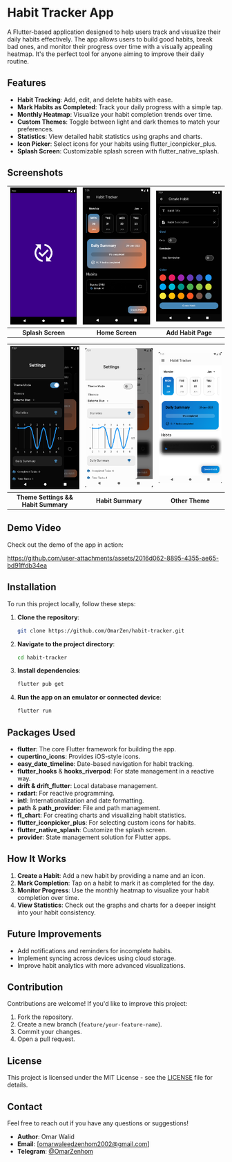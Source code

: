 # Habit Tracker App

A Flutter-based application designed to help users track and visualize their daily habits effectively. The app allows users to build good habits, break bad ones, and monitor their progress over time with a visually appealing heatmap. It's the perfect tool for anyone aiming to improve their daily routine.

## Features

- **Habit Tracking**: Add, edit, and delete habits with ease.
- **Mark Habits as Completed**: Track your daily progress with a simple tap.
- **Monthly Heatmap**: Visualize your habit completion trends over time.
- **Custom Themes**: Toggle between light and dark themes to match your preferences.
- **Statistics**: View detailed habit statistics using graphs and charts.
- **Icon Picker**: Select icons for your habits using flutter_iconpicker_plus.
- **Splash Screen**: Customizable splash screen with flutter_native_splash.

## Screenshots

| ![Home Screen](screenshots/Screenshot1.png) | ![Add Habit Page](screenshots/Screenshot2.png) | ![Statistics](screenshots/Screenshot3.png) |
|:------------------------------------------:|:--------------------------------------------:|:--------------------------------------:|
|         **Splash Screen**                    |         **Home Screen**                   |        **Add Habit Page**            |

| ![Theme Settings](screenshots/Screenshot4.png) | ![Habit Summary](screenshots/Screenshot5.png) | ![Icon Picker](screenshots/Screenshot6.png) |
|:--------------------------------------------:|:--------------------------------------------:|:------------------------------------------:|
| **Theme Settings && Habit Summary**                          | **Habit Summary**                           | **Other Theme**                          |

## Demo Video

Check out the demo of the app in action:

https://github.com/user-attachments/assets/2016d062-8895-4355-ae65-bd91ffdb34ea


## Installation

To run this project locally, follow these steps:

1. **Clone the repository**:
   ```bash  
   git clone https://github.com/OmarZen/habit-tracker.git  
   ```  

2. **Navigate to the project directory**:
   ```bash  
   cd habit-tracker  
   ```  

3. **Install dependencies**:
   ```bash  
   flutter pub get  
   ```  

4. **Run the app on an emulator or connected device**:
   ```bash  
   flutter run  
   ```  

## Packages Used

- **flutter**: The core Flutter framework for building the app.
- **cupertino_icons**: Provides iOS-style icons.
- **easy_date_timeline**: Date-based navigation for habit tracking.
- **flutter_hooks** & **hooks_riverpod**: For state management in a reactive way.
- **drift & drift_flutter**: Local database management.
- **rxdart**: For reactive programming.
- **intl**: Internationalization and date formatting.
- **path** & **path_provider**: File and path management.
- **fl_chart**: For creating charts and visualizing habit statistics.
- **flutter_iconpicker_plus**: For selecting custom icons for habits.
- **flutter_native_splash**: Customize the splash screen.
- **provider**: State management solution for Flutter apps.

## How It Works

1. **Create a Habit**: Add a new habit by providing a name and an icon.
2. **Mark Completion**: Tap on a habit to mark it as completed for the day.
3. **Monitor Progress**: Use the monthly heatmap to visualize your habit completion over time.
4. **View Statistics**: Check out the graphs and charts for a deeper insight into your habit consistency.

## Future Improvements

- Add notifications and reminders for incomplete habits.
- Implement syncing across devices using cloud storage.
- Improve habit analytics with more advanced visualizations.

## Contribution

Contributions are welcome! If you'd like to improve this project:

1. Fork the repository.
2. Create a new branch (`feature/your-feature-name`).
3. Commit your changes.
4. Open a pull request.

## License

This project is licensed under the MIT License - see the [LICENSE](LICENSE) file for details.

## Contact

Feel free to reach out if you have any questions or suggestions!

- **Author**: Omar Walid
- **Email**: [omarwaleedzenhom2002@gmail.com]
- **Telegram**: [@OmarZenhom](https://t.me/OmarZenhom)
